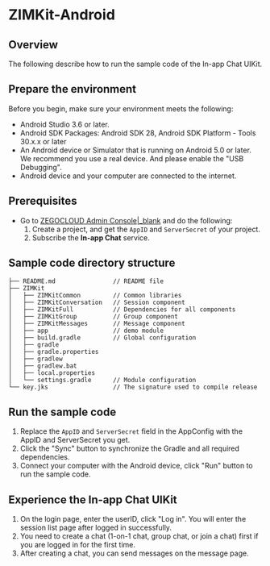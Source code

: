 # ZIMKit-Android

## Overview

The following describe how to run the sample code of the In-app Chat UIKit.

## Prepare the environment

Before you begin, make sure your environment meets the following:
- Android Studio 3.6 or later.
- Android SDK Packages: Android SDK 28, Android SDK Platform - Tools 30.x.x or later
- An Android device or Simulator that is running on Android 5.0 or later. We recommend you use a real device. And please enable the "USB Debugging".
- Android device and your computer are connected to the internet.

## Prerequisites

- Go to [ZEGOCLOUD Admin Console\|_blank](https://console.zegocloud.com/) and do the following:
    1.  Create a project, and get the `AppID` and `ServerSecret` of your project.
    2.  Subscribe the **In-app Chat** service.

## Sample code directory structure

```
├── README.md                // README file
├── ZIMKit
│   ├── ZIMKitCommon         // Common libraries
│   ├── ZIMKitConversation   // Session component
│   ├── ZIMKitFull           // Dependencies for all components
│   ├── ZIMKitGroup          // Group component
│   ├── ZIMKitMessages       // Message component
│   ├── app                  // demo module
│   ├── build.gradle         // Global configuration
│   ├── gradle
│   ├── gradle.properties
│   ├── gradlew
│   ├── gradlew.bat
│   ├── local.properties
│   └── settings.gradle      // Module configuration
└── key.jks                  // The signature used to compile release
```

## Run the sample code

1. Replace the `AppID` and `ServerSecret` field in the AppConfig with the AppID and ServerSecret you get.
2. Click the "Sync" button to synchronize the Gradle and all required dependencies.
3. Connect your computer with the Android device, click "Run" button to run the sample code.

## Experience the In-app Chat UIKit

1. On the login page, enter the userID, click "Log in". You will enter the session list page after logged in successfully.
2. You need to create a chat (1-on-1 chat, group chat, or join a chat) first if you are logged in for the first time.
3. After creating a chat, you can send messages on the message page.